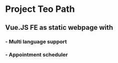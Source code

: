 # Project Teo Path
## Vue.JS FE as static webpage with
### - Multi language support
### - Appointment scheduler